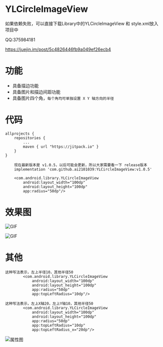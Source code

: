# YLCircleImageView

如果依赖失败，可以直接下载Library中的YLCircleImageView 和 style.xml放入项目中

QQ:375984181

https://juejin.im/post/5c4826446fb9a049ef26ecb4

# 功能

+ 具备描边功能
+ 具备图片和描边间距功能
+ 具备图片四个角，`每个角均可单独设置 X Y 轴方向的半径`

# 代码

```
allprojects {
    repositories {
        ...
        maven { url "https://jitpack.io" }
    }
}
```

```
    现在最新版本是 v1.0.5，以后可能会更新，所以大家需要看一下 release版本
    implementation 'com.github.ai2101039:YLCircleImageView:v1.0.5'
```

```
    <com.android.library.YLCircleImageView
        android:layout_width="100dp"
        android:layout_height="100dp"
        app:radius="50dp"/>
```

# 效果图

![GIF](https://github.com/ai2101039/YLCircleImageView/blob/master/screenshots/12.gif)

![GIF](https://github.com/ai2101039/YLCircleImageView/blob/master/screenshots/13.gif)

# 其他

```
这种写法表示，左上半径10，其他半径50
        <com.android.library.YLCircleImageView
            android:layout_width="100dp"
            android:layout_height="100dp"
            app:radius="50dp"
            app:topLeftRadius="10dp"/>
```
```
这种写法表示，左上X轴20，左上Y轴10，其他半径50
        <com.android.library.YLCircleImageView
            android:layout_width="100dp"
            android:layout_height="100dp"
            app:radius="50dp"
            app:topLeftRadius="10dp"
            app:topLeftRadius_x="20dp"/>
```

![属性图](https://github.com/ai2101039/YLCircleImageView/blob/master/screenshots/1.png)
